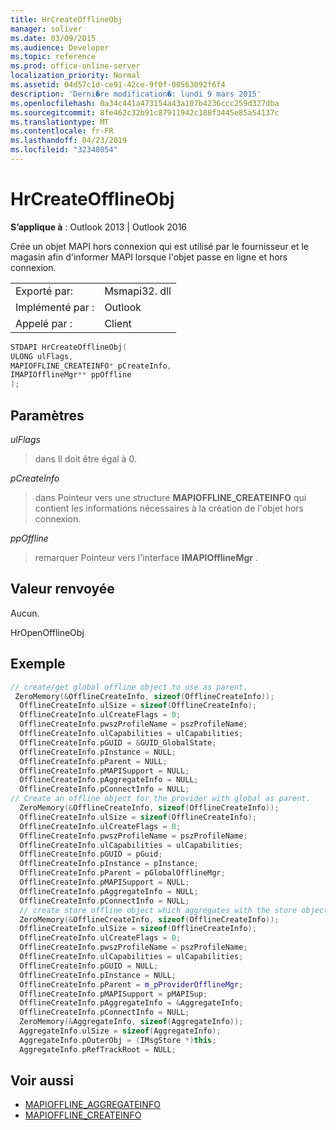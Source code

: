 ```yaml
---
title: HrCreateOfflineObj
manager: soliver
ms.date: 03/09/2015
ms.audience: Developer
ms.topic: reference
ms.prod: office-online-server
localization_priority: Normal
ms.assetid: 04d57c1d-ce91-42ce-9f0f-00563092f6f4
description: 'Derni�re modification�: lundi 9 mars 2015'
ms.openlocfilehash: 0a34c441a473154a43a107b4236ccc259d327dba
ms.sourcegitcommit: 8fe462c32b91c87911942c188f3445e85a54137c
ms.translationtype: MT
ms.contentlocale: fr-FR
ms.lasthandoff: 04/23/2019
ms.locfileid: "32348054"
---
```

# <a name="hrcreateofflineobj"></a>HrCreateOfflineObj

**S’applique à** : Outlook 2013 | Outlook 2016 
  
 Crée un objet MAPI hors connexion qui est utilisé par le fournisseur et le magasin afin d'informer MAPI lorsque l'objet passe en ligne et hors connexion. 
  
|||
|:-----|:-----|
|Exporté par:  <br/> |Msmapi32. dll  <br/> |
|Implémenté par :  <br/> |Outlook  <br/> |
|Appelé par :  <br/> |Client  <br/> |
   
```cpp
STDAPI HrCreateOfflineObj(
ULONG ulFlags,
MAPIOFFLINE_CREATEINFO* pCreateInfo,
IMAPIOfflineMgr** ppOffline
);
```

## <a name="parameters"></a>Paramètres

_ulFlags_
  
> dans Il doit être égal à 0.
    
_pCreateInfo_
  
> dans Pointeur vers une structure **MAPIOFFLINE_CREATEINFO** qui contient les informations nécessaires à la création de l'objet hors connexion. 
    
_ppOffline_
  
> remarquer Pointeur vers l'interface **IMAPIOfflineMgr** . 
    
## <a name="return-value"></a>Valeur renvoyée

Aucun.
  
HrOpenOfflineObj
  
## <a name="example"></a>Exemple

```cpp
// create/get global offline object to use as parent.
 ZeroMemory(&OfflineCreateInfo, sizeof(OfflineCreateInfo));
  OfflineCreateInfo.ulSize = sizeof(OfflineCreateInfo);
  OfflineCreateInfo.ulCreateFlags = 0;
  OfflineCreateInfo.pwszProfileName = pszProfileName;
  OfflineCreateInfo.ulCapabilities = ulCapabilities;
  OfflineCreateInfo.pGUID = &GUID_GlobalState;
  OfflineCreateInfo.pInstance = NULL;
  OfflineCreateInfo.pParent = NULL;
  OfflineCreateInfo.pMAPISupport = NULL;
  OfflineCreateInfo.pAggregateInfo = NULL;
  OfflineCreateInfo.pConnectInfo = NULL;
// Create an offline object for the provider with global as parent.
  ZeroMemory(&OfflineCreateInfo, sizeof(OfflineCreateInfo));
  OfflineCreateInfo.ulSize = sizeof(OfflineCreateInfo);
  OfflineCreateInfo.ulCreateFlags = 0;
  OfflineCreateInfo.pwszProfileName = pszProfileName;
  OfflineCreateInfo.ulCapabilities = ulCapabilities;
  OfflineCreateInfo.pGUID = pGuid;
  OfflineCreateInfo.pInstance = pInstance;
  OfflineCreateInfo.pParent = pGlobalOfflineMgr;
  OfflineCreateInfo.pMAPISupport = NULL;
  OfflineCreateInfo.pAggregateInfo = NULL;
  OfflineCreateInfo.pConnectInfo = NULL;
  // create store offline object which aggregates with the store object and has provider offline object as parent.
  ZeroMemory(&OfflineCreateInfo, sizeof(OfflineCreateInfo));
  OfflineCreateInfo.ulSize = sizeof(OfflineCreateInfo);
  OfflineCreateInfo.ulCreateFlags = 0;
  OfflineCreateInfo.pwszProfileName = pszProfileName;
  OfflineCreateInfo.ulCapabilities = ulCapabilities;
  OfflineCreateInfo.pGUID = NULL;
  OfflineCreateInfo.pInstance = NULL;
  OfflineCreateInfo.pParent = m_pProviderOfflineMgr;
  OfflineCreateInfo.pMAPISupport = pMAPISup;
  OfflineCreateInfo.pAggregateInfo = &AggregateInfo;
  OfflineCreateInfo.pConnectInfo = NULL;
  ZeroMemory(&AggregateInfo, sizeof(AggregateInfo));
  AggregateInfo.ulSize = sizeof(AggregateInfo);
  AggregateInfo.pOuterObj = (IMsgStore *)this;
  AggregateInfo.pRefTrackRoot = NULL;

```

## <a name="see-also"></a>Voir aussi

- [MAPIOFFLINE_AGGREGATEINFO](mapioffline_aggregateinfo.md)
- [MAPIOFFLINE_CREATEINFO](mapioffline_createinfo.md)

